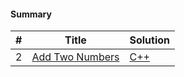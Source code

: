 #### Summary

| # | Title | Solution |
|---| ----- | -------- |
|2|[Add Two Numbers](https://leetcode-cn.com/problems/add-two-numbers/) | [C++](./link_list/0002_Add_Two_Numbers/main.cpp)|

